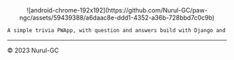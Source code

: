 <div align="center">
![android-chrome-192x192](https://github.com/Nurul-GC/paw-ngc/assets/59439388/a6daac8e-ddd1-4352-a36b-728bbd7c0c9b)
</div>

```txt
A simple trivia PWApp, with question and answers build with Django and Angular.
```

---

&copy; 2023 Nurul-GC
